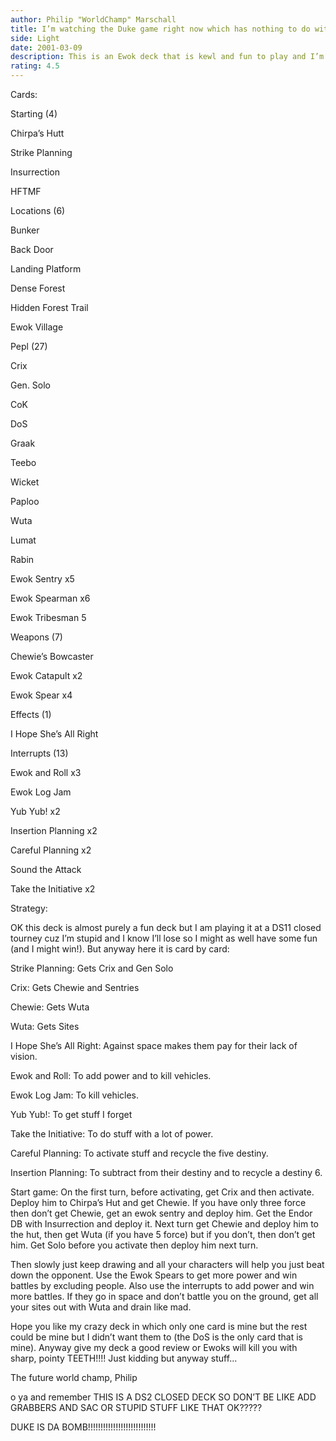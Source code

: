 ```yaml
---
author: Philip "WorldChamp" Marschall
title: I’m watching the Duke game right now which has nothing to do with this deck...
side: Light
date: 2001-03-09
description: This is an Ewok deck that is kewl and fun to play and I’m watching the Duke/NC State basketball game right now which probably means nothing to anyone out there soo....STUFF!!! Read my deck and review it
rating: 4.5
---
```

Cards: 

Starting (4)
Chirpa’s Hutt
Strike Planning
Insurrection
HFTMF

Locations (6)
Bunker
Back Door
Landing Platform
Dense Forest
Hidden Forest Trail
Ewok Village

Pepl (27)
Crix
Gen. Solo
CoK
DoS
Graak 
Teebo
Wicket
Paploo
Wuta
Lumat
Rabin
Ewok Sentry x5
Ewok Spearman x6
Ewok Tribesman 5

Weapons (7) 
Chewie’s Bowcaster
Ewok Catapult x2
Ewok Spear x4

Effects (1)
I Hope She’s All Right

Interrupts (13)
Ewok and Roll x3
Ewok Log Jam 
Yub Yub! x2
Insertion Planning x2
Careful Planning x2
Sound the Attack
Take the Initiative x2


Strategy: 

OK this deck is almost purely a fun deck but I am playing it at a DS11 closed tourney cuz I’m stupid and I know I’ll lose so I might as well have some fun (and I might win!). But anyway here it is card by card:
Strike Planning: Gets Crix and Gen Solo
Crix: Gets Chewie and Sentries
Chewie: Gets Wuta
Wuta: Gets Sites
I Hope She’s All Right: Against space makes them pay for their lack of vision.
Ewok and Roll: To add power and to kill vehicles.
Ewok Log Jam: To kill vehicles.
Yub Yub!: To get stuff I forget
Take the Initiative: To do stuff with a lot of power.
Careful Planning: To activate stuff and recycle the  five destiny.
Insertion Planning: To subtract from their destiny and to recycle a destiny 6.

Start game: On the first turn, before activating, get Crix and then activate. Deploy him to Chirpa’s Hut and get Chewie. If you have only three force then don’t get Chewie, get an ewok sentry and deploy him. Get the Endor DB with Insurrection and deploy it. Next turn get Chewie and deploy him to the hut, then get Wuta (if you have 5 force) but if you don’t, then don’t get him. Get Solo before you activate then deploy him next turn.
Then slowly just keep drawing and all your characters will help you just beat down the opponent. Use the Ewok Spears to get more power and win battles by excluding people. Also use the interrupts to add power and win more battles. If they go in space and don’t battle you on the ground, get all your sites out with Wuta and drain like mad. 
Hope you like my crazy deck in which only one card is mine but the rest could be mine but I didn’t want them to (the DoS is the only card that is mine). Anyway give my deck a good review or Ewoks will kill you with sharp, pointy TEETH!!!! Just kidding but anyway stuff...
The future world champ, Philip
o ya and remember THIS IS A DS2 CLOSED DECK SO DON’T BE LIKE ADD GRABBERS AND SAC OR STUPID STUFF LIKE THAT OK?????

DUKE IS DA BOMB!!!!!!!!!!!!!!!!!!!!!!!!!!!  